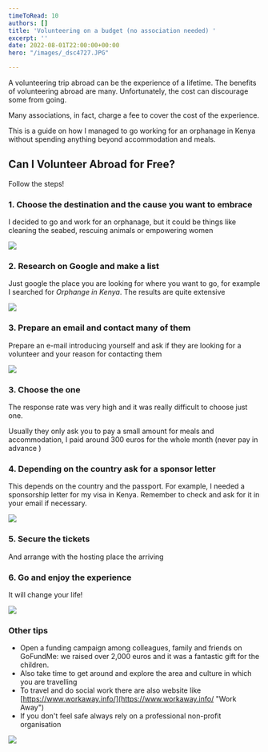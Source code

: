 ```yaml
---
timeToRead: 10
authors: []
title: 'Volunteering on a budget (no association needed) '
excerpt: ''
date: 2022-08-01T22:00:00+00:00
hero: "/images/_dsc4727.JPG"

---
```

A volunteering trip abroad can be the experience of a lifetime. The benefits of volunteering abroad are many. Unfortunately, the cost can discourage some from going.

Many associations, in fact, charge a fee to cover the cost of the experience.

This is a guide on how I managed to go working for an orphanage in Kenya without spending anything beyond accommodation and meals.

## Can I Volunteer Abroad for Free?

Follow the steps!

### 1. Choose the destination and the cause you want to embrace

I decided to go and work for an orphanage, but it could be things like cleaning the seabed, rescuing animals or empowering women

![](/images/_dsc4616.JPG)

### 2. Research on Google and make a list

Just google the place you are looking for where you want to go, for example I searched for _Orphange in Kenya_. The results are quite extensive

![](/images/screenshot-2022-08-02-at-23-08-02.png)

### 3. Prepare an email and contact many of them

Prepare an e-mail introducing yourself and ask if they are looking for a volunteer and your reason for contacting them

![](/images/_dsc4909.JPG)

### 3. Choose the one

The response rate was very high and it was really difficult to choose just one.

Usually they only ask you to pay a small amount for meals and accommodation, I paid around 300 euros for the whole month (never pay in advance )

### 4. Depending on the country ask for a sponsor letter

This depends on the country and the passport. For example, I needed a sponsorship letter for my visa in Kenya. Remember to check and ask for it in your email if necessary.

![](/images/img_dc6d08a1b86b-1.JPG)

### 5. Secure the tickets

And arrange with the hosting place the arriving

### 6. Go and enjoy the experience

It will change your life!

![](/images/img_9406-2-copy.png)

### Other tips

* Open a funding campaign among colleagues, family and friends on GoFundMe: we raised over 2,000 euros and it was a fantastic gift for the children.
* Also take time to get around and explore the area and culture in which you are travelling
* To travel and do social work there are also website like  [https://www.workaway.info/](https://www.workaway.info/ "Work Away")
* If you don't feel safe always rely on a professional non-profit organisation

![](/images/_dsc6420.JPG)